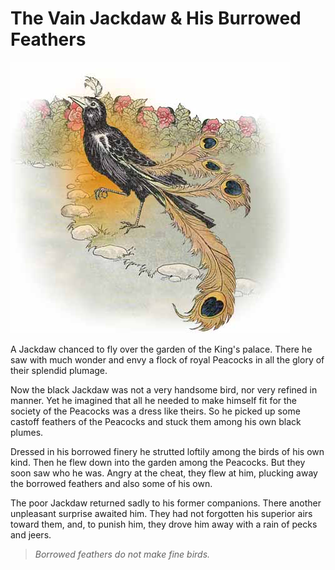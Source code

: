 

# The Vain Jackdaw & His Burrowed Feathers

![vain-jackdaw](images/vain-jackdaw.png)



A Jackdaw chanced to fly over the garden of the King's palace. There he saw with much wonder and envy a flock of royal Peacocks in all the glory of their splendid plumage.

Now the black Jackdaw was not a very handsome bird, nor very refined in manner. Yet he imagined that all he needed to make himself fit for the society of the Peacocks was a dress like theirs. So he picked up some castoff feathers of the Peacocks and stuck them among his own black plumes.

Dressed in his borrowed finery he strutted loftily among the birds of his own kind. Then he flew down into the garden among the Peacocks. But they soon saw who he was. Angry at the cheat, they flew at him, plucking away the borrowed feathers and also some of his own.

The poor Jackdaw returned sadly to his former companions. There another unpleasant surprise awaited him. They had not forgotten his superior airs toward them, and, to punish him, they drove him away with a rain of pecks and jeers.



> *Borrowed feathers do not make fine birds.*

